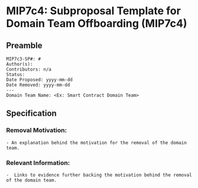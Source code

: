 # MIP7c4: Subproposal Template for Domain Team Offboarding (MIP7c4)

## Preamble
```
MIP7c3-SP#: #
Author(s):
Contributors: n/a
Status: 
Date Proposed: yyyy-mm-dd
Date Removed: yyyy-mm-dd
---
Domain Team Name: <Ex: Smart Contract Domain Team> 
```
## Specification
        
### Removal Motivation:
    - An explanation behind the motivation for the removal of the domain team. 
    
### Relevant Information:
    -  Links to evidence further backing the motivation behind the removal of the domain team.